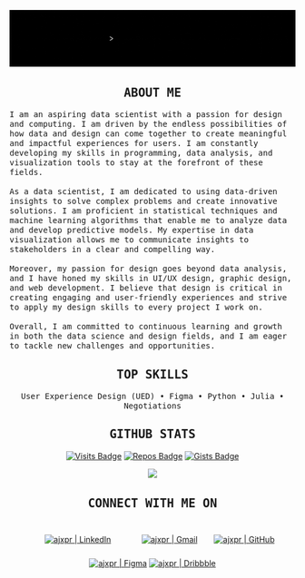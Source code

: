[![](https://raw.githubusercontent.com/ajxpr/ajxpr/master/banner-typewriter.gif)](https://www.akshajpiri.dev)

<h2 align="center"><samp>ABOUT ME</samp></h2>

<p>
  <samp>I am an aspiring data scientist with a passion for design and computing. I am driven by the endless 
possibilities of how data and design can come together to create meaningful and impactful experiences for users.
I am constantly developing my skills in programming, data analysis, and visualization tools to stay at the 
forefront of these fields.<br><br>
    As a data scientist, I am dedicated to using data-driven insights to solve complex problems and create 
innovative solutions. I am proficient in statistical techniques and machine learning algorithms that enable me 
to analyze data and develop predictive models. My expertise in data visualization allows me to communicate 
insights to stakeholders in a clear and compelling way.<br><br>
    Moreover, my passion for design goes beyond data analysis, and I have honed my skills in UI/UX design, graphic 
design, and web development. I believe that design is critical in creating engaging and user-friendly 
experiences and strive to apply my design skills to every project I work on.<br><br>
    Overall, I am committed to continuous learning and growth in both the data science and design fields, and I am 
eager to tackle new challenges and opportunities.
  </samp>
</p>

<h2 align="center"><samp>TOP SKILLS</samp></h2>

<p align="center"><samp>User Experience Design (UED) • Figma • Python • Julia • Negotiations</samp></p>

<h2 align="center"><samp>GITHUB STATS</samp></h2>

<span align="center">
  
  [![Visits Badge](https://badges.strrl.dev/visits/ajxpr/ajxpr?style=for-the-badge&color=000000)](#)
  [![Repos Badge](https://badges.strrl.dev/repos/ajxpr?style=for-the-badge&color=000000)](https://github.com/ajxpr?tab=repositories)
  [![Gists Badge](https://badges.strrl.dev/gists/ajxpr?style=for-the-badge&color=000000)](https://gist.github.com/ajxpr)

</span>

<p align = "center">
 <img  src="https://github-readme-streak-stats.herokuapp.com?user=ajxpr&theme=hacker" />
</p>

<h2 align="center"><samp>CONNECT WITH ME ON</samp></h2>

[Linkedin]: https://www.linkedin.com/in/akshajpiri
[Gmail]: mailto:akshaj.piri@gmail.com
[GitHub]: https://github.com/ajxpr
[Figma]: https://www.figma.com/@ajxpr
[Dribbble]: https://dribbble.com/ajxpr

<span align="center">
  
[<img style="padding:25px;" alt="ajxpr | LinkedIn" src="https://img.shields.io/badge/linkedin-%230077B5.svg?style=for-the-badge&logo=linkedin&logoColor=white"/>][Linkedin]
[<img style="padding:25px;" alt="ajxpr | Gmail" src="https://img.shields.io/badge/Gmail-D14836?style=for-the-badge&logo=gmail&logoColor=white"/>][Gmail]
[<img alt="ajxpr | GitHub" src="https://img.shields.io/badge/github-%23121011.svg?style=for-the-badge&logo=github&logoColor=white"/>][Github]
[<img alt="ajxpr | Figma" src="https://img.shields.io/badge/figma-%23F24E1E.svg?style=for-the-badge&logo=figma&logoColor=white"/>][Figma]
[<img alt="ajxpr | Dribbble" src="https://img.shields.io/badge/Dribbble-EA4C89?style=for-the-badge&logo=dribbble&logoColor=white"/>][Dribbble]
  
</span>
